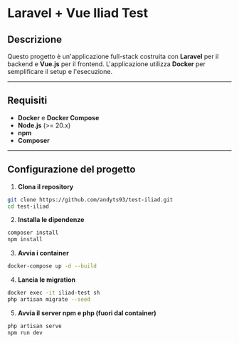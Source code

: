 # Laravel + Vue Iliad Test

## Descrizione
Questo progetto è un'applicazione full-stack costruita con **Laravel** per il backend e **Vue.js** per il frontend. L'applicazione utilizza **Docker** per semplificare il setup e l'esecuzione.

---

## Requisiti
- **Docker** e **Docker Compose**
- **Node.js** (>= 20.x)
- **npm**
- **Composer**

---

## Configurazione del progetto
1. **Clona il repository**
```bash
git clone https://github.com/andyts93/test-iliad.git
cd test-iliad
```
2. **Installa le dipendenze**
```bash
composer install
npm install
```
3. **Avvia i container**
```bash
docker-compose up -d --build
```
4. **Lancia le migration**
```bash
docker exec -it iliad-test sh
php artisan migrate --seed
```
5. **Avvia il server npm e php (fuori dal container)**
```bash
php artisan serve
npm run dev
```
